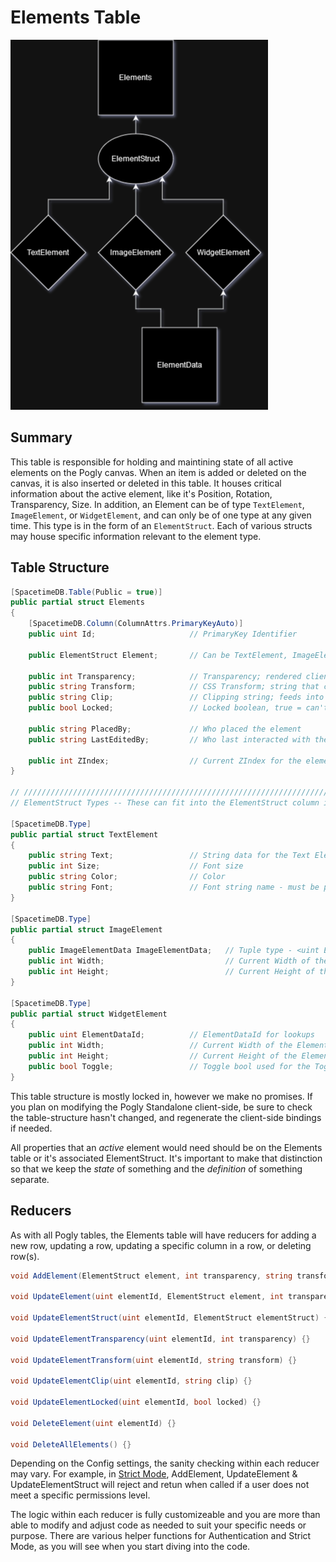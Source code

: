 # Elements Table

![Elements Diagram](../assets/elements_diagram.png)

## Summary
This table is responsible for holding and maintining state of all active elements on the Pogly canvas. When an item is added or deleted on the canvas, it is also inserted or deleted in this table. It houses critical information about the active element, like it's Position, Rotation, Transparency, Size. In addition, an Element can be of type `TextElement`, `ImageElement`, or `WidgetElement`, and can only be of one type at any given time. This type is in the form of an `ElementStruct`. Each of various structs may house specific information relevant to the element type.

## Table Structure
```csharp
[SpacetimeDB.Table(Public = true)]
public partial struct Elements
{
    [SpacetimeDB.Column(ColumnAttrs.PrimaryKeyAuto)]
    public uint Id;                     // PrimaryKey Identifier

    public ElementStruct Element;       // Can be TextElement, ImageElement, or WidgetElement

    public int Transparency;            // Transparency; rendered client-side value range 0-100
    public string Transform;            // CSS Transform; string that contains most CSS properties
    public string Clip;                 // Clipping string; feeds into Transform client-side
    public bool Locked;                 // Locked boolean, true = can't move element

    public string PlacedBy;             // Who placed the element
    public string LastEditedBy;         // Who last interacted with the element

    public int ZIndex;                  // Current ZIndex for the element
}

// //////////////////////////////////////////////////////////////////////////////
// ElementStruct Types -- These can fit into the ElementStruct column in Elements

[SpacetimeDB.Type]
public partial struct TextElement
{
    public string Text;                 // String data for the Text Element
    public int Size;                    // Font size
    public string Color;                // Color
    public string Font;                 // Font string name - must be present on the client
}

[SpacetimeDB.Type]
public partial struct ImageElement
{
    public ImageElementData ImageElementData;   // Tuple type - <uint ElementDataId, string RawData>
    public int Width;                           // Current Width of the Element
    public int Height;                          // Current Height of the Element
}

[SpacetimeDB.Type]
public partial struct WidgetElement
{
    public uint ElementDataId;          // ElementDataId for lookups
    public int Width;                   // Current Width of the Element
    public int Height;                  // Current Height of the Element
    public bool Toggle;                 // Toggle bool used for the Toggle Feature
}
```

This table structure is mostly locked in, however we make no promises. If you plan on modifying the Pogly Standalone client-side, be sure to check the table-structure hasn't changed, and regenerate the client-side bindings if needed.

All properties that an *active* element would need should be on the Elements table or it's associated ElementStruct. It's important to make that distinction so that we keep the *state* of something and the *definition* of something separate.

## Reducers
As with all Pogly tables, the Elements table will have reducers for adding a new row, updating a row, updating a specific column in a row, or deleting row(s).

```csharp
void AddElement(ElementStruct element, int transparency, string transform, string clip) {}

void UpdateElement(uint elementId, ElementStruct element, int transparency, string transform, string clip, bool locked) {}

void UpdateElementStruct(uint elementId, ElementStruct elementStruct) {}

void UpdateElementTransparency(uint elementId, int transparency) {}

void UpdateElementTransform(uint elementId, string transform) {}

void UpdateElementClip(uint elementId, string clip) {}

void UpdateElementLocked(uint elementId, bool locked) {}

void DeleteElement(uint elementId) {}

void DeleteAllElements() {}
```

Depending on the Config settings, the sanity checking within each reducer may vary. For example, in [Strict Mode](../use/strictMode.md), AddElement, UpdateElement & UpdateElementStruct will reject and retun when called if a user does not meet a specific permissions level. 

The logic within each reducer is fully customizeable and you are more than able to modify and adjust code as needed to suit your specific needs or purpose. There are various helper functions for Authentication and Strict Mode, as you will see when you start diving into the code. 